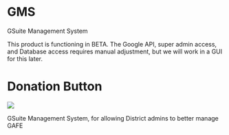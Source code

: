 # GMS
GSuite Management System

This product is functioning in BETA.  The Google API, super admin access, and Database access requires manual adjustment, but we will work in a GUI for this later.

# Donation Button

[![](https://www.paypalobjects.com/en_US/i/btn/btn_donateCC_LG.gif)](https://www.paypal.com/cgi-bin/webscr?cmd=_s-xclick&hosted_button_id=SSHAPEDWFJ2MS)

GSuite Management System, for allowing District admins to better manage GAFE
